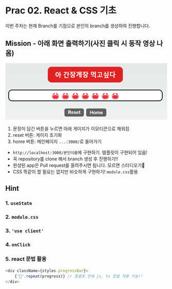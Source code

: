 # Prac 02. React & CSS 기초

이번 주차는 현재 Branch를 기점으로 본인의 branch를 생성하여 진행합니다.

## Mission - 아래 화면 출력하기(사진 클릭 시 동작 영상 나옴)
[![alt text](image.png)](/images/Study-01.mp4)
1. 문장이 담긴 버튼을 누르면 아래 게이지가 이모티콘으로 채워짐
2. reset 버튼: 게이지 초기화
3. home 버튼: 메인페이지 `...:3000/`로 돌아가기
- `http://localhost:3000/본인이름`에 구현하기. 템플릿이 구현되어 있음!
- 꼭 repository를 clone 해서 branch 생성 후 진행하기!!
- 완성된 app은 Pull request를 올려주시면 됩니다. 모르면 스터디오기🥳
- CSS 똑같이 할 필요는 없지만 비슷하게 구현하기! `module.css`활용

## Hint
### 1. `useState`
### 2. `module.css`
### 3. `'use client'`
### 4. `onClick`
### 5. react 문법 활용
``` ts
<div className={styles.progressBar}>
    {'🦀'.repeat(progress)} // 중괄호 안에 js, ts 문법 적용 가능!!
</div>
```